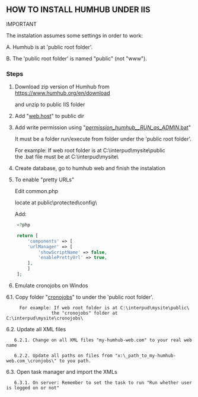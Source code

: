 ## HOW TO INSTALL HUMHUB UNDER IIS 

IMPORTANT

The instalation assumes some settings in order to work:

   A. Humhub is at 'public root folder'.

   B. The 'public root folder' is named "public" (not "www").



### Steps

1. Download zip version of Humhub from https://www.humhub.org/en/download

   and unzip to public IIS folder



2. Add "[web.host](https://github.com/Buliwyfa/humhub_windows_installation/blob/master/web.config)" to public dir



3. Add write permission using  "[_permission_humhub__RUN_as_ADMIN_.bat](https://github.com/Buliwyfa/humhub_windows_installation/blob/master/_permission_humhub__RUN_as_ADMIN_.bat)"
   
   It must be a folder run/execute from folder under the 'public root folder'.
   
     For example: If web root folder is at C:\interpud\mysite\public\
                  the .bat file must be at C:\interpud\mysite\


4. Create database, go to humhub web and finish the instalation



5. To enable "pretty URLs"

     Edit
	        common.php

     locate at
	        public\protected\config\

     Add:

```php
	<?php

	return [
	    'components' => [
		'urlManager' => [
		    'showScriptName' => false,
		    'enablePrettyUrl' => true,
		],
	    ]
	];
```

6. Emulate cronojobs on Windos

  6.1. Copy folder "[cronojobs](https://github.com/Buliwyfa/humhub_windows_installation/blob/master/cronojobs/)"
       to under the 'public root folder'.
   
         For example: If web root folder is at C:\interpud\mysite\public\
                     the "cronojobs" folder at C:\interpud\mysite\cronojobs\

  
  6.2. Update all XML files
  
       6.2.1. Change on all XML files "my-humhub-web.com" to your real web name
  
       6.2.2. Update all paths on files from "x:\_path_to_my-humhub-web.com_\cronjobs\" to you path.


  6.3. Open task manager and import the XMLs
  
       6.3.1. On server: Remember to set the task to run "Run whether user is logged on or not"




